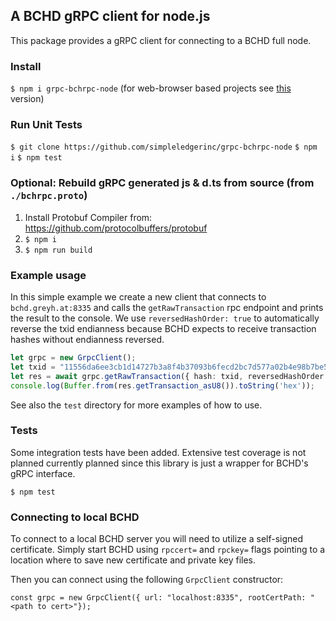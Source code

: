 ## A BCHD gRPC client for node.js

This package provides a gRPC client for connecting to a BCHD full node.

### Install

`$ npm i grpc-bchrpc-node` (for web-browser based projects see [this](https://github.com/jcramer/grpc-bchrpc-web) version)

### Run Unit Tests

`$ git clone https://github.com/simpleledgerinc/grpc-bchrpc-node`
`$ npm i`
`$ npm test`

### Optional: Rebuild gRPC generated js & d.ts from source (from `./bchrpc.proto`)

1. Install Protobuf Compiler from: https://github.com/protocolbuffers/protobuf
2. `$ npm i`
3. `$ npm run build`

### Example usage

In this simple example we create a new client that connects to `bchd.greyh.at:8335` and calls the `getRawTransaction` rpc endpoint and prints the result to the console.  We use `reversedHashOrder: true` to automatically reverse the txid endianness because BCHD expects to receive transaction hashes without endianness reversed.

```ts
let grpc = new GrpcClient();
let txid = "11556da6ee3cb1d14727b3a8f4b37093b6fecd2bc7d577a02b4e98b7be58a7e8";
let res = await grpc.getRawTransaction({ hash: txid, reversedHashOrder: true });
console.log(Buffer.from(res.getTransaction_asU8()).toString('hex'));
```

See also the `test` directory for more examples of how to use.

### Tests

Some integration tests have been added. Extensive test coverage is not planned currently planned since this library is just a wrapper for BCHD's gRPC interface.

`$ npm test`

### Connecting to local BCHD

To connect to a local BCHD server you will need to utilize a self-signed certificate. Simply start BCHD using `rpccert=` and `rpckey=` flags pointing to a location where to save new certificate and private key files.

Then you can connect using the following `GrpcClient` constructor:

`const grpc = new GrpcClient({ url: "localhost:8335", rootCertPath: "<path to cert>"});`
